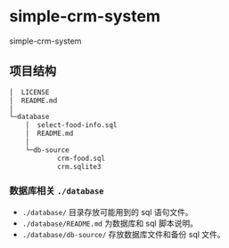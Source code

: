 # simple-crm-system
simple-crm-system

## 项目结构

```txt
│  LICENSE
│  README.md
│
└─database
    │  select-food-info.sql
    │  README.md
    │
    └─db-source
            crm-food.sql
            crm.sqlite3

```

### 数据库相关 `./database`
- `./database/` 目录存放可能用到的 sql 语句文件。
- `./database/README.md` 为数据库和 sql 脚本说明。
- `./database/db-source/` 存放数据库文件和备份 sql 文件。



